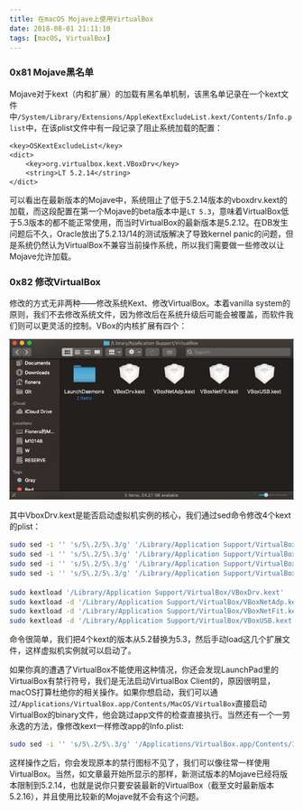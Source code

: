 ```yaml
---
title: 在macOS Mojave上使用VirtualBox
date: 2018-08-01 21:11:10
tags: [macOS, VirtualBox]
---
```


### 0x81 Mojave黑名单

Mojave对于kext（内和扩展）的加载有黑名单机制，该黑名单记录在一个kext文件中`/System/Library/Extensions/AppleKextExcludeList.kext/Contents/Info.plist`中，在该plist文件中有一段记录了阻止系统加载的配置：

```plist
<key>OSKextExcludeList</key>
<dict>
    <key>org.virtualbox.kext.VBoxDrv</key>
    <string>LT 5.2.14</string>
</dict>
```

可以看出在最新版本的Mojave中，系统阻止了低于5.2.14版本的vboxdrv.kext的加载，而这段配置在第一个Mojave的beta版本中是`LT 5.3`，意味着VirtualBox低于5.3版本的都不能正常使用，而当时VirtualBox的最新版本是5.2.12。在DB发生问题后不久，Oracle放出了5.2.13/14的测试版解决了导致kernel panic的问题，但是系统仍然认为VirtualBox不兼容当前操作系统，所以我们需要做一些修改以让Mojave允许加载。

### 0x82 修改VirtualBox

修改的方式无非两种——修改系统Kext、修改VirtualBox。本着vanilla system的原则，我们不去修改系统文件，因为修改后在系统升级后可能会被覆盖，而软件我们则可以更灵活的控制。VBox的内核扩展有四个：

![四个扩展](/images/2018_08_01_01.png)

其中VboxDrv.kext是能否启动虚拟机实例的核心，我们通过sed命令修改4个kext的plist：

```Bash
sudo sed -i '' 's/5\.2/5\.3/g' '/Library/Application Support/VirtualBox/VBoxDrv.kext/Contents/Info.plist'
sudo sed -i '' 's/5\.2/5\.3/g' '/Library/Application Support/VirtualBox/VBoxNetAdp.kext/Contents/Info.plist'
sudo sed -i '' 's/5\.2/5\.3/g' '/Library/Application Support/VirtualBox/VBoxNetFit.kext/Contents/Info.plist'
sudo sed -i '' 's/5\.2/5\.3/g' '/Library/Application Support/VirtualBox/VBoxUSB.kext/Contents/Info.plist'

sudo kextload '/Library/Application Support/VirtualBox/VBoxDrv.kext'
sudo kextload -d '/Library/Application Support/VirtualBox/VBoxNetAdp.kext'
sudo kextload -d '/Library/Application Support/VirtualBox/VBoxNetFit.kext'
sudo kextload -d '/Library/Application Support/VirtualBox/VBoxUSB.kext'
```

命令很简单，我们把4个kext的版本从5.2替换为5.3，然后手动load这几个扩展文件，这样虚拟机实例就可以启动了。

如果你真的遭遇了VirtualBox不能使用这种情况，你还会发现LaunchPad里的VirtualBox有禁行符号，我们是无法启动VirtualBox Client的，原因很明显，macOS打算杜绝你的相关操作。如果你想启动，我们可以通过`/Applications/VirtualBox.app/Contents/MacOS/VirtualBox`直接启动VirtualBox的binary文件，他会跳过app文件的检查直接执行。当然还有一个一劳永逸的方法，像修改kext一样修改app的Info.plist:

```Bash
sudo sed -i '' 's/5\.2/5\.3/g' '/Applications/VirtualBox.app/Contents/Info.plist'
```

这样操作之后，你会发现原本的禁行图标不见了，我们可以像往常一样使用VirtualBox。当然，如文章最开始所显示的那样，新测试版本的Mojave已经将版本限制到5.2.14，也就是说你只要安装最新的VirtualBox（截至文时最新版本5.2.16），并且使用比较新的Mojave就不会有这个问题。
